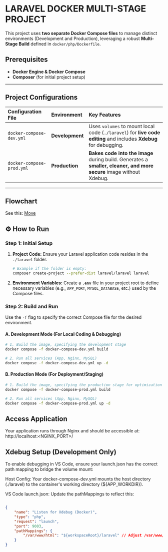 # LARAVEL DOCKER MULTI-STAGE PROJECT

This project uses **two separate Docker Compose files** to manage distinct environments (Development and Production), leveraging a robust **Multi-Stage Build** defined in `docker/php/Dockerfile`.

## Prerequisites

* **Docker Engine & Docker Compose**
* **Composer** (for initial project setup)

***

## Project Configurations

| Configuration File | Environment | Key Features |
| :--- | :--- | :--- |
| `docker-compose-dev.yml` | **Development** | Uses `volumes` to mount local code (`./laravel`) for **live code editing** and includes **Xdebug** for debugging. |
| `docker-compose-prod.yml` | **Production** | **Bakes code into the image** during build. Generates a **smaller, cleaner, and more secure** image without Xdebug. |

***


## Flowchart
See this: [Move](https://www.mermaidchart.com/play?utm_source=mermaid_live_editor&utm_medium=share#pako:eNqFlGuPmkAUhv_KiR-6mtQaQbMJpm2Ui9BVIHhJN7t-GGHESceBcKltzf73DjOyQrbN8gVI3vec9zxz4NIJkwh3tE6cofQIa-OZAb-mT6v1NFhrECXhD5zBviQ0GoTJKU1yDGW6g37_C8wu02AOprt1As9dmu7668vkmckKM64AAx9QSYvBErESUV4N_8Q0SU-YFaKAPuzyPnMThhrsUY57k4a5NqVZEpVhQRJ29bz2yMu9jD3jXlgVKMZg_sJhWYmlpLr0oTQqXZ33cVheIEp5lhSzCLOQ4FyDmBQf4Q9J6wTCp0ifKny65z_y90OWnD5fQWSa0tKrQm9cZJJHxGIwSMpvMaECTaXiTev8RjWmTyg5clJtMmZNRmlRq9s1nH4bj1UbVU2eWu8trmYzHxXH2wimRGUqXZOPbAXesnUuQiKpmKqQ1DS_G3hfxi2dpDG_xrEcd7rQmq17b4G8JmwMVQWEPsyqWW7VLRnUUrrW_4JaMqilCok4vk8DijLEE7R0Mqg1Erpg40J9vEDkdC31SKrHQr3CnCDOTiTPedYc7u_Hg_P53I9QgVqusXDZ9eGMmmvdAlE9vAsjKFlBTvhW35Y4bKVrN3FwqU4xYuCc-EY2A9kSjq0KQ3O3xdLwyRAlDLY8U5LBB3jgfwn4XW30amNMbTCc2cZZGK2SkqNzXX-LsOrrvYX_xwcwF45vT6ZraDIj3B0q3x2gCFHEV9XcmgvPr34uu6vfedfkB56x0deO5-4mnZe_da5keg)


## ⚙️ How to Run

### Step 1: Initial Setup

1.  **Project Code:** Ensure your Laravel application code resides in the `./laravel` folder.
    ```bash
    # Example if the folder is empty:
    composer create-project --prefer-dist laravel/laravel laravel
    ```
2.  **Environment Variables:** Create a **`.env`** file in your project root to define necessary variables (e.g., `APP_PORT`, `MYSQL_DATABASE`, etc.) used by the Compose files.

### Step 2: Build and Run

Use the `-f` flag to specify the correct Compose file for the desired environment.

#### A. Development Mode (For Local Coding & Debugging)

```bash
# 1. Build the image, specifying the development stage
docker compose -f docker-compose-dev.yml build

# 2. Run all services (App, Nginx, MySQL)
docker compose -f docker-compose-dev.yml up -d
```

#### B. Production Mode (For Deployment/Staging)
```bash
# 1. Build the image, specifying the production stage for optimization
docker compose -f docker-compose-prod.yml build

# 2. Run all services (App, Nginx, MySQL)
docker compose -f docker-compose-prod.yml up -d
```

## Access Application
Your application runs through Nginx and should be accessible at: http://localhost:<NGINX_PORT>/

## Xdebug Setup (Development Only)
To enable debugging in VS Code, ensure your launch.json has the correct path mapping to bridge the volume mount:

Host Config: Your docker-compose-dev.yml mounts the host directory (./laravel) to the container's working directory (${APP_WORKDIR}).

VS Code launch.json: Update the pathMappings to reflect this:

```JSON

{
    "name": "Listen for Xdebug (Docker)",
    "type": "php",
    "request": "launch",
    "port": 9003,
    "pathMappings": {
        "/var/www/html": "${workspaceRoot}/laravel" // Adjust /var/www/html if APP_WORKDIR is different
    }
}
```
